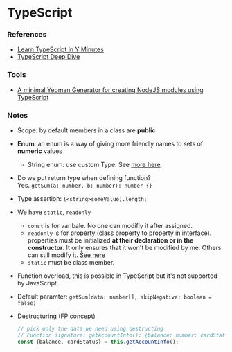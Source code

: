 # TypeScript

### References

* [Learn TypeScript in Y Minutes](https://learnxinyminutes.com/docs/typescript/)
* [TypeScript Deep Dive](https://www.gitbook.com/book/basarat/typescript/details)

### Tools
- [A minimal Yeoman Generator for creating NodeJS modules using TypeScript](https://github.com/ospatil/generator-node-typescript#readme)

### Notes

* Scope: by default members in a class are **public**
* **Enum**: an enum is a way of giving more friendly names to sets of **numeric** values
  * String enum: use custom Type. See [more here](https://basarat.gitbooks.io/typescript/content/docs/types/literal-types.html).
* Do we put return type when defining function?  
  Yes. `getSum(a: number, b: number): number {}`

* Type assertion: `(<string>someValue).length;`

* We have `static`, `readonly`
  * `const` is for varibale. No one can modifiy it after assigned.
  * `readonly` is for property (class property to property in interface). properties must be initialized **at their declaration or in the constructor**. It only ensures that it won't be modified by me. Others can still modify it. [See here](https://basarat.gitbooks.io/typescript/content/docs/types/readonly.html)
  * `static` must be class member.

* Function overload, this is possible in TypeScript but it's not supported by JavaScript.
* Default paramter: `getSum(data: number[], skipNegative: boolean = false)`

* Destructuring (FP concept)

  ```typescript
  // pick only the data we need using destructing
  // Function signature: getAccountInfo(): {balance: number; cardStatus: string; cardNumber: string; cardHolder: string}
  const {balance, cardStatus} = this.getAccountInfo();
  ```



